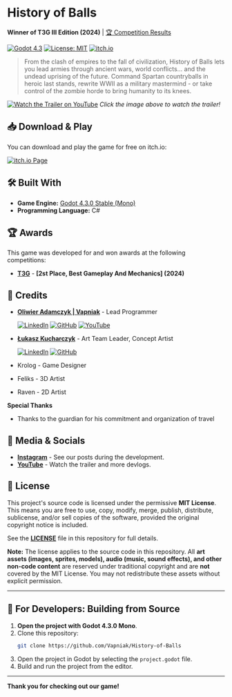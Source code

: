 # History of Balls

**Winner of T3G III Edition (2024)** | [🏆 Competition Results](https://t3g.pl/aktualnosci/wyniki-iii-edycji-turnieju-trojgamicznego/)

[![Godot 4.3](https://img.shields.io/badge/Godot-4.3.0_(Mono)-478CBF?logo=godotengine&logoColor=white)](https://godotengine.org/)
[![License: MIT](https://img.shields.io/badge/License-MIT-yellow.svg)](LICENSE)
[![itch.io](https://img.shields.io/badge/Available%20on-itch.io-FA5C5C?logo=itch.io&logoColor=white)](https://vapniak.itch.io/history-of-balls)


> From the clash of empires to the fall of civilization, History of Balls lets you lead armies through ancient wars, world conflicts… and the undead uprising of the future. Command Spartan countryballs in heroic last stands, rewrite WWII as a military mastermind - or take control of the zombie horde to bring humanity to its knees.

[![Watch the Trailer on YouTube](https://img.youtube.com/vi/LwgDO_-aFo0/maxresdefault.jpg)](https://www.youtube.com/watch?v=LwgDO_-aFo0)
*Click the image above to watch the trailer!*

## 📥 Download & Play

You can download and play the game for free on itch.io:

[![itch.io Page](https://static.itch.io/images/badge-color.svg)](https://vapniak.itch.io/history-of-balls)


## 🛠️ Built With

- **Game Engine:** [Godot 4.3.0 Stable (Mono)](https://godotengine.org/)
- **Programming Language:** C#

## 🏆 Awards

This game was developed for and won awards at the following competitions:

- **[T3G](https://t3g.pl/)** - **[2st Place, Best Gameplay And Mechanics] (2024)**

## 👥 Credits

- **[Oliwier Adamczyk | Vapniak](https://github.com/Vapniak)** - Lead Programmer
    
    [![LinkedIn](https://img.shields.io/badge/-LinkedIn-0A66C2?logo=linkedin)](https://www.linkedin.com/in/oliwier-adamczyk-721403349/)
    [![GitHub](https://img.shields.io/badge/-GitHub-181717?logo=github)](https://github.com/Vapniak)
    [![YouTube](https://img.shields.io/badge/-YouTube-FF0000?logo=youtube)](https://www.youtube.com/@vapniak7)

- **[Łukasz Kucharczyk](https://github.com/Luki20091)** - Art Team Leader, Concept Artist

    [![LinkedIn](https://img.shields.io/badge/-LinkedIn-0A66C2?logo=linkedin)](https://www.linkedin.com/in/łukasz-kucharczyk-5601792b6)
    [![GitHub](https://img.shields.io/badge/-GitHub-181717?logo=github)](https://github.com/Luki20091)
- Krolog - Game Designer
- Feliks - 3D Artist
- Raven - 2D Artist


**Special Thanks**
- Thanks to the guardian for his commitment and organization of travel

## 📸 Media & Socials

- **[Instagram](https://www.instagram.com/boomballer_studio)** - See our posts during the development.
- **[YouTube](https://www.youtube.com/@BoomBallerStudio)** - Watch the trailer and more devlogs.

## 🧾 License

This project's source code is licensed under the permissive **MIT License**. This means you are free to use, copy, modify, merge, publish, distribute, sublicense, and/or sell copies of the software, provided the original copyright notice is included.

See the **[LICENSE](LICENSE)** file in this repository for full details.

**Note:** The license applies to the source code in this repository. All **art assets (images, sprites, models), audio (music, sound effects), and other non-code content** are reserved under traditional copyright and are **not** covered by the MIT License. You may not redistribute these assets without explicit permission.

---

## 🚀 For Developers: Building from Source

1. **Open the project with Godot 4.3.0 Mono**.
2. Clone this repository:
    ```bash
    git clone https://github.com/Vapniak/History-of-Balls
    ```
3. Open the project in Godot by selecting the `project.godot` file.
4. Build and run the project from the editor.

---

**Thank you for checking out our game!**